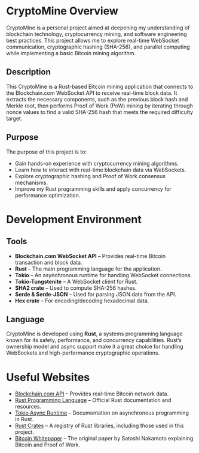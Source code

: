 # CryptoMine Overview
CryptoMine is a personal project aimed at deepening my understanding of blockchain technology, cryptocurrency mining, and software engineering best practices. This project allows me to explore real-time WebSocket communication, cryptographic hashing (SHA-256), and parallel computing while implementing a basic Bitcoin mining algorithm.

## Description
This CryptoMine is a Rust-based Bitcoin mining application that connects to the Blockchain.com WebSocket API to receive real-time block data. It extracts the necessary components, such as the previous block hash and Merkle root, then performs Proof of Work (PoW) mining by iterating through nonce values to find a valid SHA-256 hash that meets the required difficulty target.

## Purpose
The purpose of this project is to:
- Gain hands-on experience with cryptocurrency mining algorithms.
- Learn how to interact with real-time blockchain data via WebSockets.
- Explore cryptographic hashing and Proof of Work consensus mechanisms.
- Improve my Rust programming skills and apply concurrency for performance optimization.

# Development Environment

## Tools
- **Blockchain.com WebSocket API** – Provides real-time Bitcoin transaction and block data.
- **Rust** – The main programming language for the application.
- **Tokio** – An asynchronous runtime for handling WebSocket connections.
- **Tokio-Tungstenite** – A WebSocket client for Rust.
- **SHA2 crate** – Used to compute SHA-256 hashes.
- **Serde & Serde-JSON** – Used for parsing JSON data from the API.
- **Hex crate** – For encoding/decoding hexadecimal data.

## Language
CryptoMine is developed using **Rust**, a systems programming language known for its safety, performance, and concurrency capabilities. Rust’s ownership model and async support make it a great choice for handling WebSockets and high-performance cryptographic operations.

# Useful Websites
* [Blockchain.com API](https://www.blockchain.com/api) – Provides real-time Bitcoin network data.
* [Rust Programming Language](https://www.rust-lang.org/) – Official Rust documentation and resources.
* [Tokio Async Runtime](https://tokio.rs/) – Documentation on asynchronous programming in Rust.
* [Rust Crates](https://crates.io/) – A registry of Rust libraries, including those used in this project.
* [Bitcoin Whitepaper](https://bitcoin.org/bitcoin.pdf) – The original paper by Satoshi Nakamoto explaining Bitcoin and Proof of Work.

